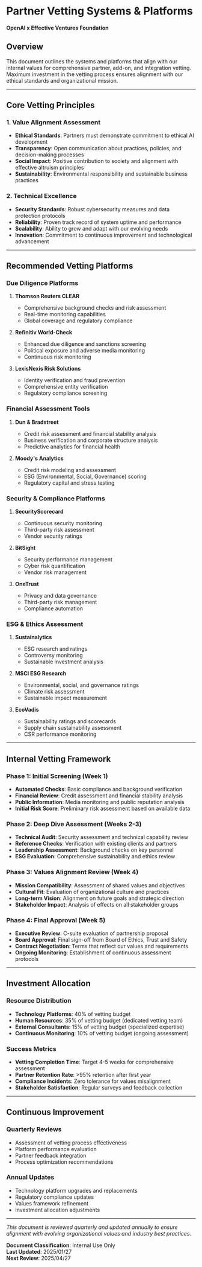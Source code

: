 # Partner Vetting Systems & Platforms
**OpenAI x Effective Ventures Foundation**

## Overview
This document outlines the systems and platforms that align with our internal values for comprehensive partner, add-on, and integration vetting. Maximum investment in the vetting process ensures alignment with our ethical standards and organizational mission.

---

## Core Vetting Principles

### 1. Value Alignment Assessment
- **Ethical Standards**: Partners must demonstrate commitment to ethical AI development
- **Transparency**: Open communication about practices, policies, and decision-making processes
- **Social Impact**: Positive contribution to society and alignment with effective altruism principles
- **Sustainability**: Environmental responsibility and sustainable business practices

### 2. Technical Excellence
- **Security Standards**: Robust cybersecurity measures and data protection protocols
- **Reliability**: Proven track record of system uptime and performance
- **Scalability**: Ability to grow and adapt with our evolving needs
- **Innovation**: Commitment to continuous improvement and technological advancement

---

## Recommended Vetting Platforms

### Due Diligence Platforms
1. **Thomson Reuters CLEAR**
   - Comprehensive background checks and risk assessment
   - Real-time monitoring capabilities
   - Global coverage and regulatory compliance

2. **Refinitiv World-Check**
   - Enhanced due diligence and sanctions screening
   - Political exposure and adverse media monitoring
   - Continuous risk monitoring

3. **LexisNexis Risk Solutions**
   - Identity verification and fraud prevention
   - Comprehensive entity verification
   - Regulatory compliance screening

### Financial Assessment Tools
1. **Dun & Bradstreet**
   - Credit risk assessment and financial stability analysis
   - Business verification and corporate structure analysis
   - Predictive analytics for financial health

2. **Moody's Analytics**
   - Credit risk modeling and assessment
   - ESG (Environmental, Social, Governance) scoring
   - Regulatory capital and stress testing

### Security & Compliance Platforms
1. **SecurityScorecard**
   - Continuous security monitoring
   - Third-party risk assessment
   - Vendor security ratings

2. **BitSight**
   - Security performance management
   - Cyber risk quantification
   - Vendor risk management

3. **OneTrust**
   - Privacy and data governance
   - Third-party risk management
   - Compliance automation

### ESG & Ethics Assessment
1. **Sustainalytics**
   - ESG research and ratings
   - Controversy monitoring
   - Sustainable investment analysis

2. **MSCI ESG Research**
   - Environmental, social, and governance ratings
   - Climate risk assessment
   - Sustainable impact measurement

3. **EcoVadis**
   - Sustainability ratings and scorecards
   - Supply chain sustainability assessment
   - CSR performance monitoring

---

## Internal Vetting Framework

### Phase 1: Initial Screening (Week 1)
- **Automated Checks**: Basic compliance and background verification
- **Financial Review**: Credit assessment and financial stability analysis
- **Public Information**: Media monitoring and public reputation analysis
- **Initial Risk Score**: Preliminary risk assessment based on available data

### Phase 2: Deep Dive Assessment (Weeks 2-3)
- **Technical Audit**: Security assessment and technical capability review
- **Reference Checks**: Verification with existing clients and partners
- **Leadership Assessment**: Background checks on key personnel
- **ESG Evaluation**: Comprehensive sustainability and ethics review

### Phase 3: Values Alignment Review (Week 4)
- **Mission Compatibility**: Assessment of shared values and objectives
- **Cultural Fit**: Evaluation of organizational culture and practices
- **Long-term Vision**: Alignment on future goals and strategic direction
- **Stakeholder Impact**: Analysis of effects on all stakeholder groups

### Phase 4: Final Approval (Week 5)
- **Executive Review**: C-suite evaluation of partnership proposal
- **Board Approval**: Final sign-off from Board of Ethics, Trust and Safety
- **Contract Negotiation**: Terms that reflect our values and requirements
- **Ongoing Monitoring**: Establishment of continuous assessment protocols

---

## Investment Allocation

### Resource Distribution
- **Technology Platforms**: 40% of vetting budget
- **Human Resources**: 35% of vetting budget (dedicated vetting team)
- **External Consultants**: 15% of vetting budget (specialized expertise)
- **Continuous Monitoring**: 10% of vetting budget (ongoing assessment)

### Success Metrics
- **Vetting Completion Time**: Target 4-5 weeks for comprehensive assessment
- **Partner Retention Rate**: >95% retention after first year
- **Compliance Incidents**: Zero tolerance for values misalignment
- **Stakeholder Satisfaction**: Regular surveys and feedback collection

---

## Continuous Improvement

### Quarterly Reviews
- Assessment of vetting process effectiveness
- Platform performance evaluation
- Partner feedback integration
- Process optimization recommendations

### Annual Updates
- Technology platform upgrades and replacements
- Regulatory compliance updates
- Values framework refinement
- Investment allocation adjustments

---

*This document is reviewed quarterly and updated annually to ensure alignment with evolving organizational values and industry best practices.*

**Document Classification**: Internal Use Only  
**Last Updated**: 2025/01/27  
**Next Review**: 2025/04/27